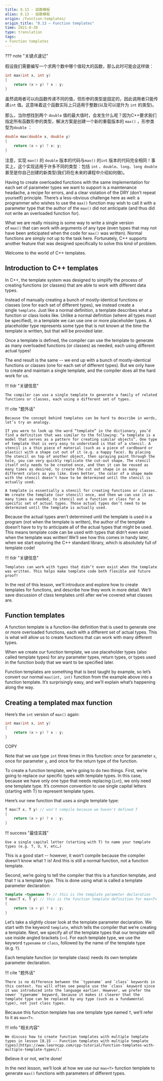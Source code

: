 ```yaml
---
title: 8.13 - 函数模板
alias: 8.13 - 函数模板
origin: /function-templates/
origin_title: "8.13 — Function templates"
time: 2021-8-30
type: translation
tags:
- Function templates
---
```


??? note "关键点速记"
	

假设我们需要编写一个求两个数中哪个值较大的函数，那么此时可能会这样做：

```cpp
int max(int x, int y)
{
    return (x > y) ? x : y;
}
```

虽然调用者可以向函数传递不同的值，但形参的类型是固定的，因此调用者只能传递`int` 值。这意味着这个函数实际上只适用于整数(以及可以提升为 `int` 的类型)。

那么，当你想找到两个 `double` 值的最大值时，会发生什么呢？因为C++要求我们指定所有函数形参的类型，解决方案是创建一个新的重载版本的 `max()` ，形参类型为`double` ：

```cpp
double max(double x, double y)
{
    return (x > y) ? x: y;
}
```

注意，实现 `max()` 的 `double` 版本的代码与`max()` 的`int` 版本的代码完全相同！事实上，这个实现适用于许多不同的类型：包括 `int` 、`double`、`long`、`long double` 甚至是你自己创建的新类型(我们将在未来的课程中介绍如何做)。

Having to create overloaded functions with the same implementation for each set of parameter types we want to support is a maintenance headache, a recipe for errors, and a clear violation of the DRY (don’t repeat yourself) principle. There’s a less-obvious challenge here as well: a programmer who wishes to use the `max()` function may wish to call it with a parameter type that the author of the `max()` did not anticipate (and thus did not write an overloaded function for).

What we are really missing is some way to write a single version of `max()` that can work with arguments of any type (even types that may not have been anticipated when the code for `max()` was written). Normal functions are simply not up to the task here. Fortunately, C++ supports another feature that was designed specifically to solve this kind of problem.

Welcome to the world of C++ templates.

## Introduction to C++ templates

In C++, the template system was designed to simplify the process of creating functions (or classes) that are able to work with different data types.

Instead of manually creating a bunch of mostly-identical functions or classes (one for each set of different types), we instead create a single `template`. Just like a normal definition, a template describes what a function or class looks like. Unlike a normal definition (where all types must be specified), in a template we can use one or more placeholder types. A placeholder type represents some type that is not known at the time the template is written, but that will be provided later.

Once a template is defined, the compiler can use the template to generate as many overloaded functions (or classes) as needed, each using different actual types!

The end result is the same -- we end up with a bunch of mostly-identical functions or classes (one for each set of different types). But we only have to create and maintain a single template, and the compiler does all the hard work for us.

!!! tldr "关键信息"

	The compiler can use a single template to generate a family of related functions or classes, each using a different set of types.

!!! cite "题外话"

    Because the concept behind templates can be hard to describe in words, let’s try an analogy.
    
    If you were to look up the word “template” in the dictionary, you’d find a definition that was similar to the following: “a template is a model that serves as a pattern for creating similar objects”. One type of template that is very easy to understand is that of a stencil. A stencil is a thin piece of material (such as a piece of cardboard or plastic) with a shape cut out of it (e.g. a happy face). By placing the stencil on top of another object, then spraying paint through the hole, you can very quickly replicate the cut-out shape. The stencil itself only needs to be created once, and then it can be reused as many times as desired, to create the cut out shape in as many different colors as you like. Even better, the color of a shape made with the stencil doesn’t have to be determined until the stencil is actually used.

	A template is essentially a stencil for creating functions or classes. We create the template (our stencil) once, and then we can use it as many times as needed, to stencil out a function or class for a specific set of actual types. Those actual types don’t need to be determined until the template is actually used.

Because the actual types aren’t determined until the template is used in a program (not when the template is written), the author of the template doesn’t have to try to anticipate all of the actual types that might be used. This means template code can be used with types that didn’t even exist when the template was written! We’ll see how this comes in handy later, when we start exploring the C++ standard library, which is absolutely full of template code!

!!! tldr "关键信息"

	Templates can work with types that didn’t even exist when the template was written. This helps make template code both flexible and future proof!

In the rest of this lesson, we’ll introduce and explore how to create templates for functions, and describe how they work in more detail. We’ll save discussion of class templates until after we’ve covered what classes are.

## Function templates

A function template is a function-like definition that is used to generate one or more overloaded functions, each with a different set of actual types. This is what will allow us to create functions that can work with many different types.

When we create our function template, we use placeholder types (also called template types) for any parameter types, return types, or types used in the function body that we want to be specified later.

Function templates are something that is best taught by example, so let’s convert our normal `max(int, int)` function from the example above into a function template. It’s surprisingly easy, and we’ll explain what’s happening along the way.

## Creating a templated max function

Here’s the `int` version of `max()` again:

```cpp
int max(int x, int y)
{
    return (x > y) ? x : y;
}
```

COPY

Note that we use type `int` three times in this function: once for parameter `x`, once for parameter `y`, and once for the return type of the function.

To create a function template, we’re going to do two things. First, we’re going to replace our specific types with template types. In this case, because we have only one type that needs replacing (`int`), we only need one template type. It’s common convention to use single capital letters (starting with T) to represent template types.

Here’s our new function that uses a single template type:

```cpp
T max(T x, T y) // won't compile because we haven't defined T
{
    return (x > y) ? x : y;
}
```



!!! success "最佳实践"

	Use a single capital letter (starting with T) to name your template types (e.g. T, U, V, etc…)

This is a good start -- however, it won’t compile because the compiler doesn’t know what `T` is! And this is still a normal function, not a function template.

Second, we’re going to tell the compiler that this is a function template, and that `T` is a template type. This is done using what is called a template parameter declaration:

```cpp
template <typename T> // this is the template parameter declaration
T max(T x, T y) // this is the function template definition for max<T>
{
    return (x > y) ? x : y;
}
```


Let’s take a slightly closer look at the template parameter declaration. We start with the keyword `template`, which tells the compiler that we’re creating a template. Next, we specify all of the template types that our template will use inside angled brackets (`<>`). For each template type, we use the keyword `typename` or `class`, followed by the name of the template type (e.g. `T`).

Each template function (or template class) needs its own template parameter declaration.

!!! cite "题外话"

    There is no difference between the `typename` and `class` keywords in this context. You will often see people use the `class` keyword since it was introduced into the language earlier. However, we prefer the newer `typename` keyword, because it makes it clearer that the template type can be replaced by any type (such as a fundamental type), not just class types.

Because this function template has one template type named `T`, we’ll refer to it as `max<T>`.

!!! info "相关内容"

	We discuss how to create function templates with multiple template types in lesson [8.15 -- Function templates with multiple template types](https://www.learncpp.com/cpp-tutorial/function-templates-with-multiple-template-types/).

Believe it or not, we’re done!

In the next lesson, we’ll look at how we use our `max<T>` function template to generate `max()` functions with parameters of different types.